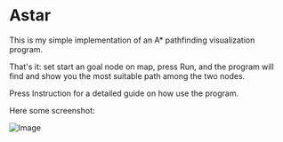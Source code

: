 # Astar
This is my simple implementation of an A* pathfinding visualization program.

That's it: set start an goal node on map, press Run, and the program will find and show you 
the most suitable path among the two nodes.

Press Instruction for a detailed guide on how use the program.

Here some screenshot:

![Image](../Screenshot/screen1.png)
